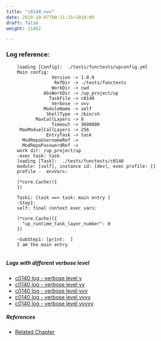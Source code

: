 ```yaml
---
title: "c0140_vvv"
date: 2020-10-07T00:11:25+1010:00
draft: false
weight: 11402

---
```


### Log reference: <no value>

```
    loading [Config]:  ./tests/functests/upconfig.yml
    Main config:
                 Version -> 1.0.0
                  RefDir -> ./tests/functests
                 WorkDir -> cwd
              AbsWorkDir -> /up_project/up
                TaskFile -> c0140
                 Verbose -> vvv
              ModuleName -> self
               ShellType -> /bin/sh
           MaxCallLayers -> 8
                 Timeout -> 3600000
     MaxModuelCallLayers -> 256
               EntryTask -> task
      ModRepoUsernameRef -> 
      ModRepoPasswordRef -> 
    work dir: /up_project/up
    -exec task: task
    loading [Task]:  ./tests/functests/c0140
    module: [self], instance id: [dev], exec profile: []
    profile -  envVars:
    
    (*core.Cache)({
    })
    
    Task1: [task ==> task: main entry ]
    -Step1:
    self: final context exec vars:
    
    (*core.Cache)({
      "up_runtime_task_layer_number": 0
    })
    
    ~SubStep1: [print:  ]
    I am the main entry
    
```

##### Logs with different verbose level
* [c0140 log - verbose level v](../../logs/c0140_v)
* [c0140 log - verbose level vv](../../logs/c0140_vv)
* [c0140 log - verbose level vvv](../../logs/c0140_vvv)
* [c0140 log - verbose level vvvv](../../logs/c0140_vvvv)
* [c0140 log - verbose level vvvvv](../../logs/c0140_vvvvv)

##### References
* [Related Chapter](../../usage/c0140)
